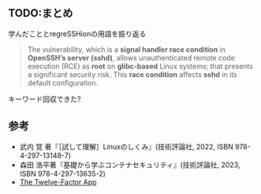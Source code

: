## TODO:まとめ

学んだこととregreSSHionの用語を振り返る

> The vulnerability, which is a **signal handler race condition** in **OpenSSH’s server (sshd)**, allows unauthenticated remote code execution (RCE) as **root** on **glibc-based** Linux systems; that presents a significant security risk. This **race condition** affects **sshd** in its default configuration.

キーワード回収できた?

## 参考

- 武内 覚 著『［試して理解］Linuxのしくみ』(技術評論社, 2022, ISBN 978-4-297-13148-7)
- 森田 浩平著『基礎から学ぶコンテナセキュリティ』(技術評論社, 2023, ISBN 978-4-297-13635-2)
- [The Twelve-Factor App](https://12factor.net/)
